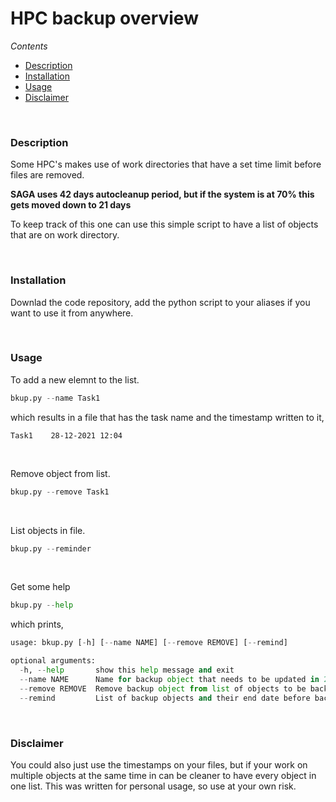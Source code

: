 # HPC backup overview

*Contents*
* [Description](#description)
* [Installation](#installation)
* [Usage](#usage)
* [Disclaimer](#disclaimer)

<br>

### Description

Some HPC's makes use of work directories that have a set time limit before files are removed.

**SAGA uses 42 days autocleanup period, but if the system is at 70% this gets moved down to 21 days**

To keep track of this one can use this simple script to have a list of objects that are on work directory. 


<br>


### Installation

Downlad the code repository, add the python script to your aliases if you want to use it from anywhere.


<br>

### Usage

To add a new elemnt to the list.

```python
bkup.py --name Task1
```
which results in a file that has the task name and the timestamp written to it,

```
Task1    28-12-2021 12:04
```
<br>

Remove object from list.

```python
bkup.py --remove Task1
```
<br>

List objects in file.

```python
bkup.py --reminder
```

<br>

Get some help

```python
bkup.py --help
```

which prints,

```python
usage: bkup.py [-h] [--name NAME] [--remove REMOVE] [--remind]

optional arguments:
  -h, --help       show this help message and exit
  --name NAME      Name for backup object that needs to be updated in 20 days.
  --remove REMOVE  Remove backup object from list of objects to be backed up.
  --remind         List of backup objects and their end date before backup
```

<br>


### Disclaimer

You could also just use the timestamps on your files, but if your work on multiple objects at the same time in can be cleaner to have every object in one list. This was written for personal usage, so use at your own risk.